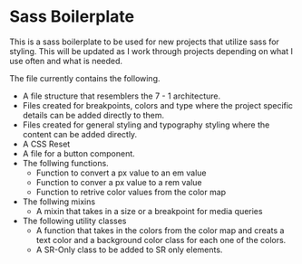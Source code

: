 # Sass Boilerplate

This is a sass boilerplate to be used for new projects that utilize sass for styling. This will be updated as I work through projects depending on what I use often and what is needed.

The file currently contains the following.

- A file structure that resemblers the 7 - 1 architecture.
- Files created for breakpoints, colors and type where the project specific details can be added directly to them.
- Files created for general styling and typography styling where the content can be added directly.
- A CSS Reset
- A file for a button component.
- The follwing functions.
  - Function to convert a px value to an em value
  - Function to conver a px value to a rem value
  - Function to retrive color values from the color map
- The follwing mixins
  - A mixin that takes in a size or a breakpoint for media queries
- The following utility classes
  - A function that takes in the colors from the color map and creats a text color and a background color class for each one of the colors.
  - A SR-Only class to be added to SR only elements.
